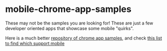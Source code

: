 mobile-chrome-app-samples
=========================

These may not be the samples you are looking for!  These are just a few developer oriented apps that showcase some mobile "quirks".

Here is a much better [repository of chrome app samples](https://github.com/GoogleChrome/chrome-app-samples), and check [this list to find which support mobile](https://github.com/GoogleChrome/chrome-app-samples#mobile-support)
